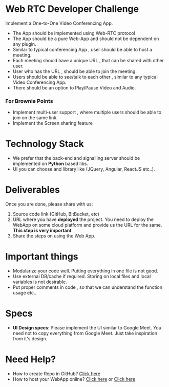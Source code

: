 # Web RTC Developer Challenge 

Implement a One-to-One Video Conferencing App.  

* The App should be implemented using Web-RTC protocol 
* The App should be a pure Web-App and should not be dependent on any plugin.
* Similar to typical conferencing App , user should be able to host a meeting.
* Each meeting should have a unique URL , that can be shared with other user.
* User who has the URL , should be able to join the meeting.
* Users should be able to see/talk to each other , similar to any typical Video Conferencing App.
* There should be an option to Play/Pause Video and Audio.

### For Brownie Points

* Implement multi-user support , where multiple users should be able to join on the same link.
* Implement the Screen sharing feature

# Technology Stack

* We prefer that the back-end and signalling server should be implemented on **Python** based libs.
* UI you can choose and library like (JQuery, Angular, ReactJS etc..).

# Deliverables

Once you are done, please share with us:
1. Source code link (GitHub, BitBucket, etc)
2. URL where you have **deployed** the project. You need to deploy the WebApp on some cloud platform and provide us the URL for the same. **This step is very important** 
3. Share the steps on using the Web App.

# Important things

* Modularize your code well. Putting everything in one file is not good.
* Use external DB/cache if required. Storing on local files and local variables is not desirable.
* Put proper comments in code , so that we can understand the function usage etc..

# Specs

* **UI Design specs**: Please implement the UI similar to Google Meet. You need not to copy everything from Google Meet. Just take inspiration from it's design.

# Need Help?

* How to create Repo in GitHub? [Click here](https://guides.github.com/activities/hello-world/) 
* How to host your WebApp online? [Click here](https://gist.github.com/TylerFisher/6127328) or [Click here](https://pages.github.com/)


